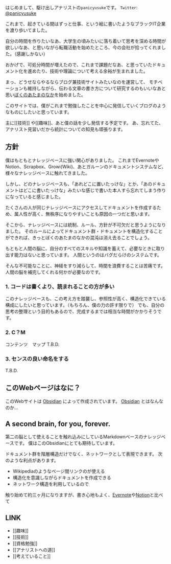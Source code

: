 はじめまして、駆け出しアナリストの`panicyusuke`です。 
`Twitter`: [@panicyusuke](https://twitter.com/panicyusuke)

これまで、起きている間はずっと仕事、という絵に書いたようなブラックIT企業を渡り歩いてました。

自分の時間を作りたいなあ、大学生の頃みたいに落ち着いて思考を深める時間が欲しいなあ、と思いながら転職活動を始めたところ、今の会社が拾ってくれました。（感謝しかない）

おかげで、可処分時間が増えたので、これまで課題だなあ、と思っていたドキュメント化を進めたり、技術や理論について考える余裕が生まれました。

まっ、どうせならやるならブログ兼技術サイトみたいなのを運営して、
モチベーションも維持しながら、伝わる文章の書き方について研究するのもいいなあと思い[ぼくのあたまのなか](https://publish.obsidian.md/panicyusuke/Me/%E3%81%AF%E3%81%98%E3%82%81%E3%81%BE%E3%81%97%E3%81%A6)を始めました。

このサイトでは、僕がこれまで勉強したことを中心に発信していくブログのようなものにしたいと思っています。

主に[[技術]] や[[趣味]]、あと僕の話を少し発信する予定です。
あ、忘れてた、アナリスト見習いだから統計についての知見も頑張ります。

## 方針

僕はもともとナレッジベースに強い関心がありました。
これまでEvernoteやNotion、Scrapbox、Growi(Wiki)、あとガルーンのドキュメントシステムなど、様々なナレッジベースに触れてきました。

しかし、どのナレッジベースも、「あれどこに置いたっけな」とか、「あのドキュメントはどこに書いたっけな」みたいな感じで書いた本人すら忘れてしまう作りになっていると感じました。

たくさんの人が同じナレッジベースにアクセスしてドキュメントを作成するため、属人性が高く、無秩序になりやすいことも原因の一つだと思います。

そこから、ナレッジベースには統制、ルール、方針が不可欠だと思うようになりました。
そのルールによってドキュメント群・ドキュメントを構造化することができれば、きっとぼくのあたまのなかの混沌は消え去ることでしょう。

もともと人間の脳に、自分のすべてのスキルや知識を蓄えて、必要なときに取り出す能力はないと思っています。
人間というのはバグだらけのシステムです。

そんな不可能なことに、神経をすり減らして、時間を浪費することは苦痛です。
人間の脳を補完してくれる何かが必要なのです。

### 1. コードは書くより、読まれることの方が多い

このナレッジベースも、この考え方を踏襲し、参照性が高く、構造化できている構成にしたいと思っています。（もちろん、僕の力の許す限りで）
でも、自分の思考の整理という目的もあるので、完成するまでは相当な時間がかかりそうです。

### 2. C？M

コンテンツ　マップ
T.B.D.

### 3. センスの良い命名をする

T.B.D.

## このWebページはなに？

このWebサイトは [Obsidian](https://obsidian.md/) によって作成されています。
[Obsidian](https://obsidian.md/) とはなんなのか...

## A second brain,  for you, forever.

第二の脳として使えることを触れ込みにしているMarkdownベースのナレッジベースです。
僕はこのObsidianにとても期待しています。

ドキュメント群を階層構造だけでなく、ネットワークとして表現できます。
次のような利点があります。

- Wikipediaのようなページ間リンクのが使える
- 構造化を意識しながらドキュメントを作成できる
- ネットワーク構造を利用しているので

触り始めて約三ヶ月になりますが、書き心地もよく、[Evernote](https://evernote.com/intl/jp)や[Notion](https://www.notion.so/product?fredir=1)と比べて

## LINK

- [[趣味]]
- [[技術]]
- [[資格勉強]]
- [[アナリストへの道]]
- [[考えていること]]